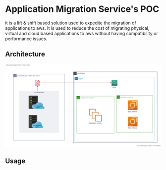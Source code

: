 # Application Migration Service's POC
it is a lift & shift based solution used to expedite the migration of applications to aws. It is used to reduce the cost of migrating physical, virtual and cloud based applications to aws without having compatibility or performance issues.


## Architecture 
![mgn architecture](https://github.com/pi-square-io/mgn-poc/blob/main/images/MGN.vpd.png)


## Usage

